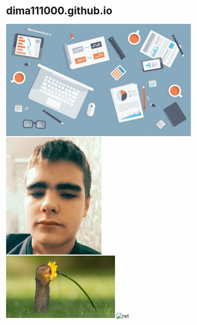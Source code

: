 # dima111000.github.io

![ggg](Website.jpg)
![hhh](photo.jpg)
![img](images.jpg)
![ret](images(1).jpg)
